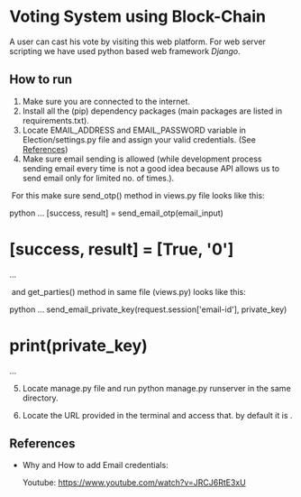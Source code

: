 # Voting System using Block-Chain

A user can cast his vote by visiting this web platform. For web server scripting we have used python based web framework *Django*.



## How to run

1. Make sure you are connected to the internet.
2. Install all the (pip) dependency packages (main packages are listed in requirements.txt).
3. Locate EMAIL_ADDRESS and EMAIL_PASSWORD variable in Election/settings.py file and assign your valid credentials. (See [References](#EmailCredentials))
4. Make sure email sending is allowed (while development process sending email every time is not a good idea because API allows us to send email only for limited no. of times.).


​		For this make sure send_otp() method in views.py file looks like this:

python
...
[success, result] = send_email_otp(email_input)
# [success, result] = [True, '0']
...


​		and get_parties() method in same file (views.py) looks like this:

python
...
send_email_private_key(request.session['email-id'], private_key)
# print(private_key)
...


5. Locate manage.py file and run python manage.py runserver in the same directory.

6. Locate the URL provided in the terminal and access that. by default it is .



## References

- <a name="EmailCredentials">Why and How to add Email credentials:</a>

  Youtube: https://www.youtube.com/watch?v=JRCJ6RtE3xU 
